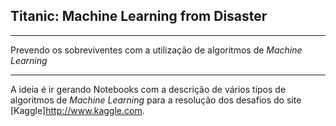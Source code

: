 ## Titanic: Machine Learning from Disaster

---

Prevendo os sobreviventes com a utilização de algoritmos de *Machine Learning*

---

A ideia é ir gerando Notebooks com a descrição de vários tipos de algoritmos de *Machine Learning* para a resolução dos desafios do site [Kaggle]<http://www.kaggle.com>.
